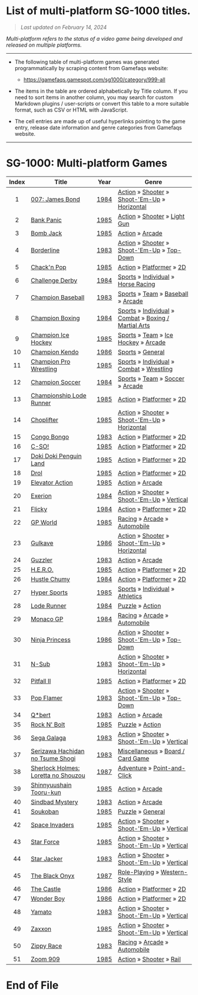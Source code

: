 ﻿# List of multi-platform SG-1000 titles.

> *Last updated on February 14, 2024*

_Multi-platform refers to the status of a video game being developed and released on multiple platforms._

-----------------------------

 - The following table of multi-platform games was generated programmatically by scraping content from Gamefaqs website: 

    - https://gamefaqs.gamespot.com/sg1000/category/999-all
      
 - The items in the table are ordered alphabetically by Title column. If you need to sort items in another column, you may search for custom Markdown plugins / user-scripts or convert this table to a more suitable format, such as CSV or HTML with JavaScript.

 - The cell entries are made up of useful hyperlinks pointing to the game entry, release date information and genre categories from Gamefaqs website.

-----------------------------
# SG-1000∶ Multi-platform Games
|Index|Title|Year|Genre|
|:--:|--|--|--|
|1|<a href="https://gamefaqs.gamespot.com/sg1000/916347-007-james-bond" target="_blank" rel="noopener noreferrer">007: James Bond</a>|<a href="https://gamefaqs.gamespot.com/sg1000/916347-007-james-bond/data" target="_blank" rel="noopener noreferrer">1984</a>|<a href="https://gamefaqs.gamespot.com/sg1000/category/54-action" target="_blank" rel="noopener noreferrer">Action</a> &raquo; <a href="https://gamefaqs.gamespot.com/sg1000/category/55-action-shooter" target="_blank" rel="noopener noreferrer">Shooter</a> &raquo; <a href="https://gamefaqs.gamespot.com/sg1000/category/313-action-shooter-shoot-em-up" target="_blank" rel="noopener noreferrer">Shoot-&#039;Em-Up</a> &raquo; <a href="https://gamefaqs.gamespot.com/sg1000/category/185-action-shooter-shoot-em-up-horizontal" target="_blank" rel="noopener noreferrer">Horizontal</a>|
|2|<a href="https://gamefaqs.gamespot.com/sg1000/916321-bank-panic" target="_blank" rel="noopener noreferrer">Bank Panic</a>|<a href="https://gamefaqs.gamespot.com/sg1000/916321-bank-panic/data" target="_blank" rel="noopener noreferrer">1985</a>|<a href="https://gamefaqs.gamespot.com/sg1000/category/54-action" target="_blank" rel="noopener noreferrer">Action</a> &raquo; <a href="https://gamefaqs.gamespot.com/sg1000/category/55-action-shooter" target="_blank" rel="noopener noreferrer">Shooter</a> &raquo; <a href="https://gamefaqs.gamespot.com/sg1000/category/239-action-shooter-light-gun" target="_blank" rel="noopener noreferrer">Light Gun</a>|
|3|<a href="https://gamefaqs.gamespot.com/sg1000/916329-bomb-jack" target="_blank" rel="noopener noreferrer">Bomb Jack</a>|<a href="https://gamefaqs.gamespot.com/sg1000/916329-bomb-jack/data" target="_blank" rel="noopener noreferrer">1985</a>|<a href="https://gamefaqs.gamespot.com/sg1000/category/54-action" target="_blank" rel="noopener noreferrer">Action</a> &raquo; <a href="https://gamefaqs.gamespot.com/sg1000/category/289-action-arcade" target="_blank" rel="noopener noreferrer">Arcade</a>|
|4|<a href="https://gamefaqs.gamespot.com/sg1000/916274-borderline" target="_blank" rel="noopener noreferrer">Borderline</a>|<a href="https://gamefaqs.gamespot.com/sg1000/916274-borderline/data" target="_blank" rel="noopener noreferrer">1983</a>|<a href="https://gamefaqs.gamespot.com/sg1000/category/54-action" target="_blank" rel="noopener noreferrer">Action</a> &raquo; <a href="https://gamefaqs.gamespot.com/sg1000/category/55-action-shooter" target="_blank" rel="noopener noreferrer">Shooter</a> &raquo; <a href="https://gamefaqs.gamespot.com/sg1000/category/313-action-shooter-shoot-em-up" target="_blank" rel="noopener noreferrer">Shoot-&#039;Em-Up</a> &raquo; <a href="https://gamefaqs.gamespot.com/sg1000/category/272-action-shooter-shoot-em-up-top-down" target="_blank" rel="noopener noreferrer">Top-Down</a>|
|5|<a href="https://gamefaqs.gamespot.com/sg1000/916320-chackn-pop" target="_blank" rel="noopener noreferrer">Chack'n Pop</a>|<a href="https://gamefaqs.gamespot.com/sg1000/916320-chackn-pop/data" target="_blank" rel="noopener noreferrer">1985</a>|<a href="https://gamefaqs.gamespot.com/sg1000/category/54-action" target="_blank" rel="noopener noreferrer">Action</a> &raquo; <a href="https://gamefaqs.gamespot.com/sg1000/category/56-action-platformer" target="_blank" rel="noopener noreferrer">Platformer</a> &raquo; <a href="https://gamefaqs.gamespot.com/sg1000/category/84-action-platformer-2d" target="_blank" rel="noopener noreferrer">2D</a>|
|6|<a href="https://gamefaqs.gamespot.com/sg1000/916344-challenge-derby" target="_blank" rel="noopener noreferrer">Challenge Derby</a>|<a href="https://gamefaqs.gamespot.com/sg1000/916344-challenge-derby/data" target="_blank" rel="noopener noreferrer">1984</a>|<a href="https://gamefaqs.gamespot.com/sg1000/category/43-sports" target="_blank" rel="noopener noreferrer">Sports</a> &raquo; <a href="https://gamefaqs.gamespot.com/sg1000/category/92-sports-individual" target="_blank" rel="noopener noreferrer">Individual</a> &raquo; <a href="https://gamefaqs.gamespot.com/sg1000/category/278-sports-individual-horse-racing" target="_blank" rel="noopener noreferrer">Horse Racing</a>|
|7|<a href="https://gamefaqs.gamespot.com/sg1000/916284-champion-baseball" target="_blank" rel="noopener noreferrer">Champion Baseball</a>|<a href="https://gamefaqs.gamespot.com/sg1000/916284-champion-baseball/data" target="_blank" rel="noopener noreferrer">1983</a>|<a href="https://gamefaqs.gamespot.com/sg1000/category/43-sports" target="_blank" rel="noopener noreferrer">Sports</a> &raquo; <a href="https://gamefaqs.gamespot.com/sg1000/category/91-sports-team" target="_blank" rel="noopener noreferrer">Team</a> &raquo; <a href="https://gamefaqs.gamespot.com/sg1000/category/94-sports-team-baseball" target="_blank" rel="noopener noreferrer">Baseball</a> &raquo; <a href="https://gamefaqs.gamespot.com/sg1000/category/200-sports-team-baseball-arcade" target="_blank" rel="noopener noreferrer">Arcade</a>|
|8|<a href="https://gamefaqs.gamespot.com/sg1000/916301-champion-boxing" target="_blank" rel="noopener noreferrer">Champion Boxing</a>|<a href="https://gamefaqs.gamespot.com/sg1000/916301-champion-boxing/data" target="_blank" rel="noopener noreferrer">1984</a>|<a href="https://gamefaqs.gamespot.com/sg1000/category/43-sports" target="_blank" rel="noopener noreferrer">Sports</a> &raquo; <a href="https://gamefaqs.gamespot.com/sg1000/category/92-sports-individual" target="_blank" rel="noopener noreferrer">Individual</a> &raquo; <a href="https://gamefaqs.gamespot.com/sg1000/category/312-sports-individual-combat" target="_blank" rel="noopener noreferrer">Combat</a> &raquo; <a href="https://gamefaqs.gamespot.com/sg1000/category/104-sports-individual-combat-boxing-martial-arts" target="_blank" rel="noopener noreferrer">Boxing / Martial Arts</a>|
|9|<a href="https://gamefaqs.gamespot.com/sg1000/916327-champion-ice-hockey" target="_blank" rel="noopener noreferrer">Champion Ice Hockey</a>|<a href="https://gamefaqs.gamespot.com/sg1000/916327-champion-ice-hockey/data" target="_blank" rel="noopener noreferrer">1985</a>|<a href="https://gamefaqs.gamespot.com/sg1000/category/43-sports" target="_blank" rel="noopener noreferrer">Sports</a> &raquo; <a href="https://gamefaqs.gamespot.com/sg1000/category/91-sports-team" target="_blank" rel="noopener noreferrer">Team</a> &raquo; <a href="https://gamefaqs.gamespot.com/sg1000/category/99-sports-team-ice-hockey" target="_blank" rel="noopener noreferrer">Ice Hockey</a> &raquo; <a href="https://gamefaqs.gamespot.com/sg1000/category/208-sports-team-ice-hockey-arcade" target="_blank" rel="noopener noreferrer">Arcade</a>|
|10|<a href="https://gamefaqs.gamespot.com/sg1000/916334-champion-kendo" target="_blank" rel="noopener noreferrer">Champion Kendo</a>|<a href="https://gamefaqs.gamespot.com/sg1000/916334-champion-kendo/data" target="_blank" rel="noopener noreferrer">1986</a>|<a href="https://gamefaqs.gamespot.com/sg1000/category/43-sports" target="_blank" rel="noopener noreferrer">Sports</a> &raquo; <a href="https://gamefaqs.gamespot.com/sg1000/category/254-sports-general" target="_blank" rel="noopener noreferrer">General</a>|
|11|<a href="https://gamefaqs.gamespot.com/sg1000/916307-champion-pro-wrestling" target="_blank" rel="noopener noreferrer">Champion Pro Wrestling</a>|<a href="https://gamefaqs.gamespot.com/sg1000/916307-champion-pro-wrestling/data" target="_blank" rel="noopener noreferrer">1985</a>|<a href="https://gamefaqs.gamespot.com/sg1000/category/43-sports" target="_blank" rel="noopener noreferrer">Sports</a> &raquo; <a href="https://gamefaqs.gamespot.com/sg1000/category/92-sports-individual" target="_blank" rel="noopener noreferrer">Individual</a> &raquo; <a href="https://gamefaqs.gamespot.com/sg1000/category/312-sports-individual-combat" target="_blank" rel="noopener noreferrer">Combat</a> &raquo; <a href="https://gamefaqs.gamespot.com/sg1000/category/93-sports-individual-combat-wrestling" target="_blank" rel="noopener noreferrer">Wrestling</a>|
|12|<a href="https://gamefaqs.gamespot.com/sg1000/916302-champion-soccer" target="_blank" rel="noopener noreferrer">Champion Soccer</a>|<a href="https://gamefaqs.gamespot.com/sg1000/916302-champion-soccer/data" target="_blank" rel="noopener noreferrer">1984</a>|<a href="https://gamefaqs.gamespot.com/sg1000/category/43-sports" target="_blank" rel="noopener noreferrer">Sports</a> &raquo; <a href="https://gamefaqs.gamespot.com/sg1000/category/91-sports-team" target="_blank" rel="noopener noreferrer">Team</a> &raquo; <a href="https://gamefaqs.gamespot.com/sg1000/category/100-sports-team-soccer" target="_blank" rel="noopener noreferrer">Soccer</a> &raquo; <a href="https://gamefaqs.gamespot.com/sg1000/category/210-sports-team-soccer-arcade" target="_blank" rel="noopener noreferrer">Arcade</a>|
|13|<a href="https://gamefaqs.gamespot.com/sg1000/916325-championship-lode-runner" target="_blank" rel="noopener noreferrer">Championship Lode Runner</a>|<a href="https://gamefaqs.gamespot.com/sg1000/916325-championship-lode-runner/data" target="_blank" rel="noopener noreferrer">1985</a>|<a href="https://gamefaqs.gamespot.com/sg1000/category/54-action" target="_blank" rel="noopener noreferrer">Action</a> &raquo; <a href="https://gamefaqs.gamespot.com/sg1000/category/56-action-platformer" target="_blank" rel="noopener noreferrer">Platformer</a> &raquo; <a href="https://gamefaqs.gamespot.com/sg1000/category/84-action-platformer-2d" target="_blank" rel="noopener noreferrer">2D</a>|
|14|<a href="https://gamefaqs.gamespot.com/sg1000/916316-choplifter" target="_blank" rel="noopener noreferrer">Choplifter</a>|<a href="https://gamefaqs.gamespot.com/sg1000/916316-choplifter/data" target="_blank" rel="noopener noreferrer">1985</a>|<a href="https://gamefaqs.gamespot.com/sg1000/category/54-action" target="_blank" rel="noopener noreferrer">Action</a> &raquo; <a href="https://gamefaqs.gamespot.com/sg1000/category/55-action-shooter" target="_blank" rel="noopener noreferrer">Shooter</a> &raquo; <a href="https://gamefaqs.gamespot.com/sg1000/category/313-action-shooter-shoot-em-up" target="_blank" rel="noopener noreferrer">Shoot-&#039;Em-Up</a> &raquo; <a href="https://gamefaqs.gamespot.com/sg1000/category/185-action-shooter-shoot-em-up-horizontal" target="_blank" rel="noopener noreferrer">Horizontal</a>|
|15|<a href="https://gamefaqs.gamespot.com/sg1000/916280-congo-bongo" target="_blank" rel="noopener noreferrer">Congo Bongo</a>|<a href="https://gamefaqs.gamespot.com/sg1000/916280-congo-bongo/data" target="_blank" rel="noopener noreferrer">1983</a>|<a href="https://gamefaqs.gamespot.com/sg1000/category/54-action" target="_blank" rel="noopener noreferrer">Action</a> &raquo; <a href="https://gamefaqs.gamespot.com/sg1000/category/56-action-platformer" target="_blank" rel="noopener noreferrer">Platformer</a> &raquo; <a href="https://gamefaqs.gamespot.com/sg1000/category/84-action-platformer-2d" target="_blank" rel="noopener noreferrer">2D</a>|
|16|<a href="https://gamefaqs.gamespot.com/sg1000/916331-c-so" target="_blank" rel="noopener noreferrer">C-SO!</a>|<a href="https://gamefaqs.gamespot.com/sg1000/916331-c-so/data" target="_blank" rel="noopener noreferrer">1985</a>|<a href="https://gamefaqs.gamespot.com/sg1000/category/54-action" target="_blank" rel="noopener noreferrer">Action</a> &raquo; <a href="https://gamefaqs.gamespot.com/sg1000/category/56-action-platformer" target="_blank" rel="noopener noreferrer">Platformer</a> &raquo; <a href="https://gamefaqs.gamespot.com/sg1000/category/84-action-platformer-2d" target="_blank" rel="noopener noreferrer">2D</a>|
|17|<a href="https://gamefaqs.gamespot.com/sg1000/916318-doki-doki-penguin-land" target="_blank" rel="noopener noreferrer">Doki Doki Penguin Land</a>|<a href="https://gamefaqs.gamespot.com/sg1000/916318-doki-doki-penguin-land/data" target="_blank" rel="noopener noreferrer">1985</a>|<a href="https://gamefaqs.gamespot.com/sg1000/category/54-action" target="_blank" rel="noopener noreferrer">Action</a> &raquo; <a href="https://gamefaqs.gamespot.com/sg1000/category/56-action-platformer" target="_blank" rel="noopener noreferrer">Platformer</a> &raquo; <a href="https://gamefaqs.gamespot.com/sg1000/category/84-action-platformer-2d" target="_blank" rel="noopener noreferrer">2D</a>|
|18|<a href="https://gamefaqs.gamespot.com/sg1000/916319-drol" target="_blank" rel="noopener noreferrer">Drol</a>|<a href="https://gamefaqs.gamespot.com/sg1000/916319-drol/data" target="_blank" rel="noopener noreferrer">1985</a>|<a href="https://gamefaqs.gamespot.com/sg1000/category/54-action" target="_blank" rel="noopener noreferrer">Action</a> &raquo; <a href="https://gamefaqs.gamespot.com/sg1000/category/56-action-platformer" target="_blank" rel="noopener noreferrer">Platformer</a> &raquo; <a href="https://gamefaqs.gamespot.com/sg1000/category/84-action-platformer-2d" target="_blank" rel="noopener noreferrer">2D</a>|
|19|<a href="https://gamefaqs.gamespot.com/sg1000/916323-elevator-action" target="_blank" rel="noopener noreferrer">Elevator Action</a>|<a href="https://gamefaqs.gamespot.com/sg1000/916323-elevator-action/data" target="_blank" rel="noopener noreferrer">1985</a>|<a href="https://gamefaqs.gamespot.com/sg1000/category/54-action" target="_blank" rel="noopener noreferrer">Action</a> &raquo; <a href="https://gamefaqs.gamespot.com/sg1000/category/289-action-arcade" target="_blank" rel="noopener noreferrer">Arcade</a>|
|20|<a href="https://gamefaqs.gamespot.com/sg1000/916297-exerion" target="_blank" rel="noopener noreferrer">Exerion</a>|<a href="https://gamefaqs.gamespot.com/sg1000/916297-exerion/data" target="_blank" rel="noopener noreferrer">1984</a>|<a href="https://gamefaqs.gamespot.com/sg1000/category/54-action" target="_blank" rel="noopener noreferrer">Action</a> &raquo; <a href="https://gamefaqs.gamespot.com/sg1000/category/55-action-shooter" target="_blank" rel="noopener noreferrer">Shooter</a> &raquo; <a href="https://gamefaqs.gamespot.com/sg1000/category/313-action-shooter-shoot-em-up" target="_blank" rel="noopener noreferrer">Shoot-&#039;Em-Up</a> &raquo; <a href="https://gamefaqs.gamespot.com/sg1000/category/83-action-shooter-shoot-em-up-vertical" target="_blank" rel="noopener noreferrer">Vertical</a>|
|21|<a href="https://gamefaqs.gamespot.com/sg1000/916304-flicky" target="_blank" rel="noopener noreferrer">Flicky</a>|<a href="https://gamefaqs.gamespot.com/sg1000/916304-flicky/data" target="_blank" rel="noopener noreferrer">1984</a>|<a href="https://gamefaqs.gamespot.com/sg1000/category/54-action" target="_blank" rel="noopener noreferrer">Action</a> &raquo; <a href="https://gamefaqs.gamespot.com/sg1000/category/56-action-platformer" target="_blank" rel="noopener noreferrer">Platformer</a> &raquo; <a href="https://gamefaqs.gamespot.com/sg1000/category/84-action-platformer-2d" target="_blank" rel="noopener noreferrer">2D</a>|
|22|<a href="https://gamefaqs.gamespot.com/sg1000/916308-gp-world" target="_blank" rel="noopener noreferrer">GP World</a>|<a href="https://gamefaqs.gamespot.com/sg1000/916308-gp-world/data" target="_blank" rel="noopener noreferrer">1985</a>|<a href="https://gamefaqs.gamespot.com/sg1000/category/47-racing" target="_blank" rel="noopener noreferrer">Racing</a> &raquo; <a href="https://gamefaqs.gamespot.com/sg1000/category/314-racing-arcade" target="_blank" rel="noopener noreferrer">Arcade</a> &raquo; <a href="https://gamefaqs.gamespot.com/sg1000/category/232-racing-arcade-automobile" target="_blank" rel="noopener noreferrer">Automobile</a>|
|23|<a href="https://gamefaqs.gamespot.com/sg1000/916330-gulkave" target="_blank" rel="noopener noreferrer">Gulkave</a>|<a href="https://gamefaqs.gamespot.com/sg1000/916330-gulkave/data" target="_blank" rel="noopener noreferrer">1986</a>|<a href="https://gamefaqs.gamespot.com/sg1000/category/54-action" target="_blank" rel="noopener noreferrer">Action</a> &raquo; <a href="https://gamefaqs.gamespot.com/sg1000/category/55-action-shooter" target="_blank" rel="noopener noreferrer">Shooter</a> &raquo; <a href="https://gamefaqs.gamespot.com/sg1000/category/313-action-shooter-shoot-em-up" target="_blank" rel="noopener noreferrer">Shoot-&#039;Em-Up</a> &raquo; <a href="https://gamefaqs.gamespot.com/sg1000/category/185-action-shooter-shoot-em-up-horizontal" target="_blank" rel="noopener noreferrer">Horizontal</a>|
|24|<a href="https://gamefaqs.gamespot.com/sg1000/916341-guzzler" target="_blank" rel="noopener noreferrer">Guzzler</a>|<a href="https://gamefaqs.gamespot.com/sg1000/916341-guzzler/data" target="_blank" rel="noopener noreferrer">1983</a>|<a href="https://gamefaqs.gamespot.com/sg1000/category/54-action" target="_blank" rel="noopener noreferrer">Action</a> &raquo; <a href="https://gamefaqs.gamespot.com/sg1000/category/289-action-arcade" target="_blank" rel="noopener noreferrer">Arcade</a>|
|25|<a href="https://gamefaqs.gamespot.com/sg1000/916326-hero" target="_blank" rel="noopener noreferrer">H.E.R.O.</a>|<a href="https://gamefaqs.gamespot.com/sg1000/916326-hero/data" target="_blank" rel="noopener noreferrer">1985</a>|<a href="https://gamefaqs.gamespot.com/sg1000/category/54-action" target="_blank" rel="noopener noreferrer">Action</a> &raquo; <a href="https://gamefaqs.gamespot.com/sg1000/category/56-action-platformer" target="_blank" rel="noopener noreferrer">Platformer</a> &raquo; <a href="https://gamefaqs.gamespot.com/sg1000/category/84-action-platformer-2d" target="_blank" rel="noopener noreferrer">2D</a>|
|26|<a href="https://gamefaqs.gamespot.com/sg1000/916303-hustle-chumy" target="_blank" rel="noopener noreferrer">Hustle Chumy</a>|<a href="https://gamefaqs.gamespot.com/sg1000/916303-hustle-chumy/data" target="_blank" rel="noopener noreferrer">1984</a>|<a href="https://gamefaqs.gamespot.com/sg1000/category/54-action" target="_blank" rel="noopener noreferrer">Action</a> &raquo; <a href="https://gamefaqs.gamespot.com/sg1000/category/56-action-platformer" target="_blank" rel="noopener noreferrer">Platformer</a> &raquo; <a href="https://gamefaqs.gamespot.com/sg1000/category/84-action-platformer-2d" target="_blank" rel="noopener noreferrer">2D</a>|
|27|<a href="https://gamefaqs.gamespot.com/sg1000/916310-hyper-sports" target="_blank" rel="noopener noreferrer">Hyper Sports</a>|<a href="https://gamefaqs.gamespot.com/sg1000/916310-hyper-sports/data" target="_blank" rel="noopener noreferrer">1985</a>|<a href="https://gamefaqs.gamespot.com/sg1000/category/43-sports" target="_blank" rel="noopener noreferrer">Sports</a> &raquo; <a href="https://gamefaqs.gamespot.com/sg1000/category/92-sports-individual" target="_blank" rel="noopener noreferrer">Individual</a> &raquo; <a href="https://gamefaqs.gamespot.com/sg1000/category/231-sports-individual-athletics" target="_blank" rel="noopener noreferrer">Athletics</a>|
|28|<a href="https://gamefaqs.gamespot.com/sg1000/916299-lode-runner" target="_blank" rel="noopener noreferrer">Lode Runner</a>|<a href="https://gamefaqs.gamespot.com/sg1000/916299-lode-runner/data" target="_blank" rel="noopener noreferrer">1984</a>|<a href="https://gamefaqs.gamespot.com/sg1000/category/173-puzzle" target="_blank" rel="noopener noreferrer">Puzzle</a> &raquo; <a href="https://gamefaqs.gamespot.com/sg1000/category/282-puzzle-action" target="_blank" rel="noopener noreferrer">Action</a>|
|29|<a href="https://gamefaqs.gamespot.com/sg1000/916288-monaco-gp" target="_blank" rel="noopener noreferrer">Monaco GP</a>|<a href="https://gamefaqs.gamespot.com/sg1000/916288-monaco-gp/data" target="_blank" rel="noopener noreferrer">1984</a>|<a href="https://gamefaqs.gamespot.com/sg1000/category/47-racing" target="_blank" rel="noopener noreferrer">Racing</a> &raquo; <a href="https://gamefaqs.gamespot.com/sg1000/category/314-racing-arcade" target="_blank" rel="noopener noreferrer">Arcade</a> &raquo; <a href="https://gamefaqs.gamespot.com/sg1000/category/232-racing-arcade-automobile" target="_blank" rel="noopener noreferrer">Automobile</a>|
|30|<a href="https://gamefaqs.gamespot.com/sg1000/916332-ninja-princess" target="_blank" rel="noopener noreferrer">Ninja Princess</a>|<a href="https://gamefaqs.gamespot.com/sg1000/916332-ninja-princess/data" target="_blank" rel="noopener noreferrer">1986</a>|<a href="https://gamefaqs.gamespot.com/sg1000/category/54-action" target="_blank" rel="noopener noreferrer">Action</a> &raquo; <a href="https://gamefaqs.gamespot.com/sg1000/category/55-action-shooter" target="_blank" rel="noopener noreferrer">Shooter</a> &raquo; <a href="https://gamefaqs.gamespot.com/sg1000/category/313-action-shooter-shoot-em-up" target="_blank" rel="noopener noreferrer">Shoot-&#039;Em-Up</a> &raquo; <a href="https://gamefaqs.gamespot.com/sg1000/category/272-action-shooter-shoot-em-up-top-down" target="_blank" rel="noopener noreferrer">Top-Down</a>|
|31|<a href="https://gamefaqs.gamespot.com/sg1000/916276-n-sub" target="_blank" rel="noopener noreferrer">N-Sub</a>|<a href="https://gamefaqs.gamespot.com/sg1000/916276-n-sub/data" target="_blank" rel="noopener noreferrer">1983</a>|<a href="https://gamefaqs.gamespot.com/sg1000/category/54-action" target="_blank" rel="noopener noreferrer">Action</a> &raquo; <a href="https://gamefaqs.gamespot.com/sg1000/category/55-action-shooter" target="_blank" rel="noopener noreferrer">Shooter</a> &raquo; <a href="https://gamefaqs.gamespot.com/sg1000/category/313-action-shooter-shoot-em-up" target="_blank" rel="noopener noreferrer">Shoot-&#039;Em-Up</a> &raquo; <a href="https://gamefaqs.gamespot.com/sg1000/category/185-action-shooter-shoot-em-up-horizontal" target="_blank" rel="noopener noreferrer">Horizontal</a>|
|32|<a href="https://gamefaqs.gamespot.com/sg1000/916317-pitfall-ii" target="_blank" rel="noopener noreferrer">Pitfall II</a>|<a href="https://gamefaqs.gamespot.com/sg1000/916317-pitfall-ii/data" target="_blank" rel="noopener noreferrer">1985</a>|<a href="https://gamefaqs.gamespot.com/sg1000/category/54-action" target="_blank" rel="noopener noreferrer">Action</a> &raquo; <a href="https://gamefaqs.gamespot.com/sg1000/category/56-action-platformer" target="_blank" rel="noopener noreferrer">Platformer</a> &raquo; <a href="https://gamefaqs.gamespot.com/sg1000/category/84-action-platformer-2d" target="_blank" rel="noopener noreferrer">2D</a>|
|33|<a href="https://gamefaqs.gamespot.com/sg1000/916290-pop-flamer" target="_blank" rel="noopener noreferrer">Pop Flamer</a>|<a href="https://gamefaqs.gamespot.com/sg1000/916290-pop-flamer/data" target="_blank" rel="noopener noreferrer">1983</a>|<a href="https://gamefaqs.gamespot.com/sg1000/category/54-action" target="_blank" rel="noopener noreferrer">Action</a> &raquo; <a href="https://gamefaqs.gamespot.com/sg1000/category/55-action-shooter" target="_blank" rel="noopener noreferrer">Shooter</a> &raquo; <a href="https://gamefaqs.gamespot.com/sg1000/category/313-action-shooter-shoot-em-up" target="_blank" rel="noopener noreferrer">Shoot-&#039;Em-Up</a> &raquo; <a href="https://gamefaqs.gamespot.com/sg1000/category/272-action-shooter-shoot-em-up-top-down" target="_blank" rel="noopener noreferrer">Top-Down</a>|
|34|<a href="https://gamefaqs.gamespot.com/sg1000/916340-qbert" target="_blank" rel="noopener noreferrer">Q*bert</a>|<a href="https://gamefaqs.gamespot.com/sg1000/916340-qbert/data" target="_blank" rel="noopener noreferrer">1983</a>|<a href="https://gamefaqs.gamespot.com/sg1000/category/54-action" target="_blank" rel="noopener noreferrer">Action</a> &raquo; <a href="https://gamefaqs.gamespot.com/sg1000/category/289-action-arcade" target="_blank" rel="noopener noreferrer">Arcade</a>|
|35|<a href="https://gamefaqs.gamespot.com/sg1000/916322-rock-n-bolt" target="_blank" rel="noopener noreferrer">Rock N' Bolt</a>|<a href="https://gamefaqs.gamespot.com/sg1000/916322-rock-n-bolt/data" target="_blank" rel="noopener noreferrer">1985</a>|<a href="https://gamefaqs.gamespot.com/sg1000/category/173-puzzle" target="_blank" rel="noopener noreferrer">Puzzle</a> &raquo; <a href="https://gamefaqs.gamespot.com/sg1000/category/282-puzzle-action" target="_blank" rel="noopener noreferrer">Action</a>|
|36|<a href="https://gamefaqs.gamespot.com/sg1000/916292-sega-galaga" target="_blank" rel="noopener noreferrer">Sega Galaga</a>|<a href="https://gamefaqs.gamespot.com/sg1000/916292-sega-galaga/data" target="_blank" rel="noopener noreferrer">1983</a>|<a href="https://gamefaqs.gamespot.com/sg1000/category/54-action" target="_blank" rel="noopener noreferrer">Action</a> &raquo; <a href="https://gamefaqs.gamespot.com/sg1000/category/55-action-shooter" target="_blank" rel="noopener noreferrer">Shooter</a> &raquo; <a href="https://gamefaqs.gamespot.com/sg1000/category/313-action-shooter-shoot-em-up" target="_blank" rel="noopener noreferrer">Shoot-&#039;Em-Up</a> &raquo; <a href="https://gamefaqs.gamespot.com/sg1000/category/83-action-shooter-shoot-em-up-vertical" target="_blank" rel="noopener noreferrer">Vertical</a>|
|37|<a href="https://gamefaqs.gamespot.com/sg1000/916279-serizawa-hachidan-no-tsume-shogi" target="_blank" rel="noopener noreferrer">Serizawa Hachidan no Tsume Shogi</a>|<a href="https://gamefaqs.gamespot.com/sg1000/916279-serizawa-hachidan-no-tsume-shogi/data" target="_blank" rel="noopener noreferrer">1983</a>|<a href="https://gamefaqs.gamespot.com/sg1000/category/49-miscellaneous" target="_blank" rel="noopener noreferrer">Miscellaneous</a> &raquo; <a href="https://gamefaqs.gamespot.com/sg1000/category/227-miscellaneous-board-card-game" target="_blank" rel="noopener noreferrer">Board / Card Game</a>|
|38|<a href="https://gamefaqs.gamespot.com/sg1000/279040-sherlock-holmes-loretta-no-shouzou" target="_blank" rel="noopener noreferrer">Sherlock Holmes: Loretta no Shouzou</a>|<a href="https://gamefaqs.gamespot.com/sg1000/279040-sherlock-holmes-loretta-no-shouzou/data" target="_blank" rel="noopener noreferrer">1987</a>|<a href="https://gamefaqs.gamespot.com/sg1000/category/50-adventure" target="_blank" rel="noopener noreferrer">Adventure</a> &raquo; <a href="https://gamefaqs.gamespot.com/sg1000/category/295-adventure-point-and-click" target="_blank" rel="noopener noreferrer">Point-and-Click</a>|
|39|<a href="https://gamefaqs.gamespot.com/sg1000/916309-shinnyuushain-tooru-kun" target="_blank" rel="noopener noreferrer">Shinnyuushain Tooru-kun</a>|<a href="https://gamefaqs.gamespot.com/sg1000/916309-shinnyuushain-tooru-kun/data" target="_blank" rel="noopener noreferrer">1985</a>|<a href="https://gamefaqs.gamespot.com/sg1000/category/54-action" target="_blank" rel="noopener noreferrer">Action</a> &raquo; <a href="https://gamefaqs.gamespot.com/sg1000/category/289-action-arcade" target="_blank" rel="noopener noreferrer">Arcade</a>|
|40|<a href="https://gamefaqs.gamespot.com/sg1000/916285-sindbad-mystery" target="_blank" rel="noopener noreferrer">Sindbad Mystery</a>|<a href="https://gamefaqs.gamespot.com/sg1000/916285-sindbad-mystery/data" target="_blank" rel="noopener noreferrer">1983</a>|<a href="https://gamefaqs.gamespot.com/sg1000/category/54-action" target="_blank" rel="noopener noreferrer">Action</a> &raquo; <a href="https://gamefaqs.gamespot.com/sg1000/category/289-action-arcade" target="_blank" rel="noopener noreferrer">Arcade</a>|
|41|<a href="https://gamefaqs.gamespot.com/sg1000/916324-soukoban" target="_blank" rel="noopener noreferrer">Soukoban</a>|<a href="https://gamefaqs.gamespot.com/sg1000/916324-soukoban/data" target="_blank" rel="noopener noreferrer">1985</a>|<a href="https://gamefaqs.gamespot.com/sg1000/category/173-puzzle" target="_blank" rel="noopener noreferrer">Puzzle</a> &raquo; <a href="https://gamefaqs.gamespot.com/sg1000/category/281-puzzle-general" target="_blank" rel="noopener noreferrer">General</a>|
|42|<a href="https://gamefaqs.gamespot.com/sg1000/916313-space-invaders" target="_blank" rel="noopener noreferrer">Space Invaders</a>|<a href="https://gamefaqs.gamespot.com/sg1000/916313-space-invaders/data" target="_blank" rel="noopener noreferrer">1985</a>|<a href="https://gamefaqs.gamespot.com/sg1000/category/54-action" target="_blank" rel="noopener noreferrer">Action</a> &raquo; <a href="https://gamefaqs.gamespot.com/sg1000/category/55-action-shooter" target="_blank" rel="noopener noreferrer">Shooter</a> &raquo; <a href="https://gamefaqs.gamespot.com/sg1000/category/313-action-shooter-shoot-em-up" target="_blank" rel="noopener noreferrer">Shoot-&#039;Em-Up</a> &raquo; <a href="https://gamefaqs.gamespot.com/sg1000/category/83-action-shooter-shoot-em-up-vertical" target="_blank" rel="noopener noreferrer">Vertical</a>|
|43|<a href="https://gamefaqs.gamespot.com/sg1000/916311-star-force" target="_blank" rel="noopener noreferrer">Star Force</a>|<a href="https://gamefaqs.gamespot.com/sg1000/916311-star-force/data" target="_blank" rel="noopener noreferrer">1985</a>|<a href="https://gamefaqs.gamespot.com/sg1000/category/54-action" target="_blank" rel="noopener noreferrer">Action</a> &raquo; <a href="https://gamefaqs.gamespot.com/sg1000/category/55-action-shooter" target="_blank" rel="noopener noreferrer">Shooter</a> &raquo; <a href="https://gamefaqs.gamespot.com/sg1000/category/313-action-shooter-shoot-em-up" target="_blank" rel="noopener noreferrer">Shoot-&#039;Em-Up</a> &raquo; <a href="https://gamefaqs.gamespot.com/sg1000/category/83-action-shooter-shoot-em-up-vertical" target="_blank" rel="noopener noreferrer">Vertical</a>|
|44|<a href="https://gamefaqs.gamespot.com/sg1000/916283-star-jacker" target="_blank" rel="noopener noreferrer">Star Jacker</a>|<a href="https://gamefaqs.gamespot.com/sg1000/916283-star-jacker/data" target="_blank" rel="noopener noreferrer">1983</a>|<a href="https://gamefaqs.gamespot.com/sg1000/category/54-action" target="_blank" rel="noopener noreferrer">Action</a> &raquo; <a href="https://gamefaqs.gamespot.com/sg1000/category/55-action-shooter" target="_blank" rel="noopener noreferrer">Shooter</a> &raquo; <a href="https://gamefaqs.gamespot.com/sg1000/category/313-action-shooter-shoot-em-up" target="_blank" rel="noopener noreferrer">Shoot-&#039;Em-Up</a> &raquo; <a href="https://gamefaqs.gamespot.com/sg1000/category/83-action-shooter-shoot-em-up-vertical" target="_blank" rel="noopener noreferrer">Vertical</a>|
|45|<a href="https://gamefaqs.gamespot.com/sg1000/916337-the-black-onyx" target="_blank" rel="noopener noreferrer">The Black Onyx</a>|<a href="https://gamefaqs.gamespot.com/sg1000/916337-the-black-onyx/data" target="_blank" rel="noopener noreferrer">1987</a>|<a href="https://gamefaqs.gamespot.com/sg1000/category/48-role-playing" target="_blank" rel="noopener noreferrer">Role-Playing</a> &raquo; <a href="https://gamefaqs.gamespot.com/sg1000/category/72-role-playing-western-style" target="_blank" rel="noopener noreferrer">Western-Style</a>|
|46|<a href="https://gamefaqs.gamespot.com/sg1000/916338-the-castle" target="_blank" rel="noopener noreferrer">The Castle</a>|<a href="https://gamefaqs.gamespot.com/sg1000/916338-the-castle/data" target="_blank" rel="noopener noreferrer">1986</a>|<a href="https://gamefaqs.gamespot.com/sg1000/category/54-action" target="_blank" rel="noopener noreferrer">Action</a> &raquo; <a href="https://gamefaqs.gamespot.com/sg1000/category/56-action-platformer" target="_blank" rel="noopener noreferrer">Platformer</a> &raquo; <a href="https://gamefaqs.gamespot.com/sg1000/category/84-action-platformer-2d" target="_blank" rel="noopener noreferrer">2D</a>|
|47|<a href="https://gamefaqs.gamespot.com/sg1000/916335-wonder-boy" target="_blank" rel="noopener noreferrer">Wonder Boy</a>|<a href="https://gamefaqs.gamespot.com/sg1000/916335-wonder-boy/data" target="_blank" rel="noopener noreferrer">1986</a>|<a href="https://gamefaqs.gamespot.com/sg1000/category/54-action" target="_blank" rel="noopener noreferrer">Action</a> &raquo; <a href="https://gamefaqs.gamespot.com/sg1000/category/56-action-platformer" target="_blank" rel="noopener noreferrer">Platformer</a> &raquo; <a href="https://gamefaqs.gamespot.com/sg1000/category/84-action-platformer-2d" target="_blank" rel="noopener noreferrer">2D</a>|
|48|<a href="https://gamefaqs.gamespot.com/sg1000/916281-yamato" target="_blank" rel="noopener noreferrer">Yamato</a>|<a href="https://gamefaqs.gamespot.com/sg1000/916281-yamato/data" target="_blank" rel="noopener noreferrer">1983</a>|<a href="https://gamefaqs.gamespot.com/sg1000/category/54-action" target="_blank" rel="noopener noreferrer">Action</a> &raquo; <a href="https://gamefaqs.gamespot.com/sg1000/category/55-action-shooter" target="_blank" rel="noopener noreferrer">Shooter</a> &raquo; <a href="https://gamefaqs.gamespot.com/sg1000/category/313-action-shooter-shoot-em-up" target="_blank" rel="noopener noreferrer">Shoot-&#039;Em-Up</a> &raquo; <a href="https://gamefaqs.gamespot.com/sg1000/category/83-action-shooter-shoot-em-up-vertical" target="_blank" rel="noopener noreferrer">Vertical</a>|
|49|<a href="https://gamefaqs.gamespot.com/sg1000/916306-zaxxon" target="_blank" rel="noopener noreferrer">Zaxxon</a>|<a href="https://gamefaqs.gamespot.com/sg1000/916306-zaxxon/data" target="_blank" rel="noopener noreferrer">1985</a>|<a href="https://gamefaqs.gamespot.com/sg1000/category/54-action" target="_blank" rel="noopener noreferrer">Action</a> &raquo; <a href="https://gamefaqs.gamespot.com/sg1000/category/55-action-shooter" target="_blank" rel="noopener noreferrer">Shooter</a> &raquo; <a href="https://gamefaqs.gamespot.com/sg1000/category/313-action-shooter-shoot-em-up" target="_blank" rel="noopener noreferrer">Shoot-&#039;Em-Up</a> &raquo; <a href="https://gamefaqs.gamespot.com/sg1000/category/83-action-shooter-shoot-em-up-vertical" target="_blank" rel="noopener noreferrer">Vertical</a>|
|50|<a href="https://gamefaqs.gamespot.com/sg1000/916294-zippy-race" target="_blank" rel="noopener noreferrer">Zippy Race</a>|<a href="https://gamefaqs.gamespot.com/sg1000/916294-zippy-race/data" target="_blank" rel="noopener noreferrer">1983</a>|<a href="https://gamefaqs.gamespot.com/sg1000/category/47-racing" target="_blank" rel="noopener noreferrer">Racing</a> &raquo; <a href="https://gamefaqs.gamespot.com/sg1000/category/314-racing-arcade" target="_blank" rel="noopener noreferrer">Arcade</a> &raquo; <a href="https://gamefaqs.gamespot.com/sg1000/category/232-racing-arcade-automobile" target="_blank" rel="noopener noreferrer">Automobile</a>|
|51|<a href="https://gamefaqs.gamespot.com/sg1000/916315-zoom-909" target="_blank" rel="noopener noreferrer">Zoom 909</a>|<a href="https://gamefaqs.gamespot.com/sg1000/916315-zoom-909/data" target="_blank" rel="noopener noreferrer">1985</a>|<a href="https://gamefaqs.gamespot.com/sg1000/category/54-action" target="_blank" rel="noopener noreferrer">Action</a> &raquo; <a href="https://gamefaqs.gamespot.com/sg1000/category/55-action-shooter" target="_blank" rel="noopener noreferrer">Shooter</a> &raquo; <a href="https://gamefaqs.gamespot.com/sg1000/category/81-action-shooter-rail" target="_blank" rel="noopener noreferrer">Rail</a>|

# End of File